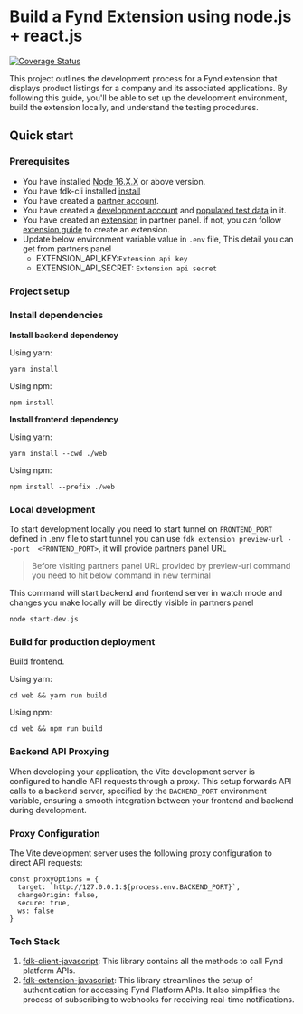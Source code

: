 
# Build a Fynd Extension using node.js + react.js

[![Coverage Status][coveralls-badge]]([coveralls-url])

This project outlines the development process for a Fynd extension that displays product listings for a company and its associated applications. By following this guide, you'll be able to set up the development environment, build the extension locally, and understand the testing procedures.

## Quick start
### Prerequisites
* You have installed [Node 16.X.X](https://docs.npmjs.com/) or above version.
* You have fdk-cli installed [install](https://github.com/gofynd/fdk-cli)
* You have created a [partner account](https://partners.fynd.com).
* You have created a [development account](https://partners.fynd.com/help/docs/partners/testing-extension/development-acc#create-development-account) and [populated test data](https://partners.fynd.com/help/docs/partners/testing-extension/development-acc#populate-test-data) in it.
* You have created an [extension](https://partners.fynd.com) in partner panel. if not, you can follow [extension guide](https://partners.fynd.com/help/docs/partners/getting-started/create-extension) to create an extension.
* Update below environment variable value in `.env` file, This detail you can get from partners panel
    - EXTENSION_API_KEY:`Extension api key`
    - EXTENSION_API_SECRET: `Extension api secret`



### Project setup

### Install dependencies

**Install backend dependency**

Using yarn:
```
yarn install
```
Using npm:
```
npm install
```

**Install frontend dependency**

Using yarn:
```
yarn install --cwd ./web
```
Using npm:
```
npm install --prefix ./web
```


### Local development
To start development locally you need to start tunnel on `FRONTEND_PORT` defined in .env file to start tunnel you can use `fdk extension preview-url --port  <FRONTEND_PORT>`, it will provide partners panel URL  

> Before visiting partners panel URL provided by preview-url command you need to hit below command in new terminal

This command will start backend and frontend server in watch mode and changes you make locally will be directly visible in partners panel
```
node start-dev.js
```

### Build for production deployment
Build frontend.

Using yarn:
```
cd web && yarn run build
```
Using npm:
```
cd web && npm run build
```


### Backend API Proxying

When developing your application, the Vite development server is configured to handle API requests through a proxy. This setup forwards API calls to a backend server, specified by the  `BACKEND_PORT` environment variable, ensuring a smooth integration between your frontend and backend during development.

### Proxy Configuration

The Vite development server uses the following proxy configuration to direct API requests:
```
const proxyOptions = {
  target: `http://127.0.0.1:${process.env.BACKEND_PORT}`,
  changeOrigin: false,
  secure: true,
  ws: false
}
```

### Tech Stack
1. [fdk-client-javascript](https://github.com/gofynd/fdk-client-javascript): This library contains all the methods to call Fynd platform APIs.
2. [fdk-extension-javascript](https://github.com/gofynd/fdk-extension-javascript): This library streamlines the setup of authentication for accessing Fynd Platform APIs. It also simplifies the process of subscribing to webhooks for receiving real-time notifications.


[coveralls-badge]: https://coveralls.io/repos/github/gofynd/example-extension-javascript/badge.svg?branch=main&&kill_cache=1
[coveralls-url]: https://coveralls.io/github/gofynd/example-extension-javascript?branch=main